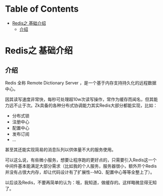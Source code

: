 # Table of Contents

* [Redis之 基础介绍](#redis之-基础介绍)
    * [介绍](#介绍)


# Redis之 基础介绍

## 介绍

Redis 全称 Remote Dictionary Server ，是一个基于内存支持持久化的远程数据中心。

因其读写速度非常快，每秒可处理超10w次读写操作，常作为缓存而闻名，但其能力远不止于次。Zk具备的各种分布式协调能力其实Redis大部分都能实现，比如：

- 分布式锁
- 注册中心
- 配置中心
- 发布订阅
- ...

甚至其还能实现简易的消息队列以供体量不大的服务使用。

可以这么说，有些微小服务，想要让程序跑的更好点的，只需要引入Redis这一个中间件基本能满足大部分需求（比如我的个人服务，服务器很小，额外开个Redis并没有占很大内存，却让代码设计有了扩展性--MQ、配置中心等等全整上了）。

以后谈及Redis，不要再简单的认为：哦，我知道，做缓存的。这样略微显得无知了。